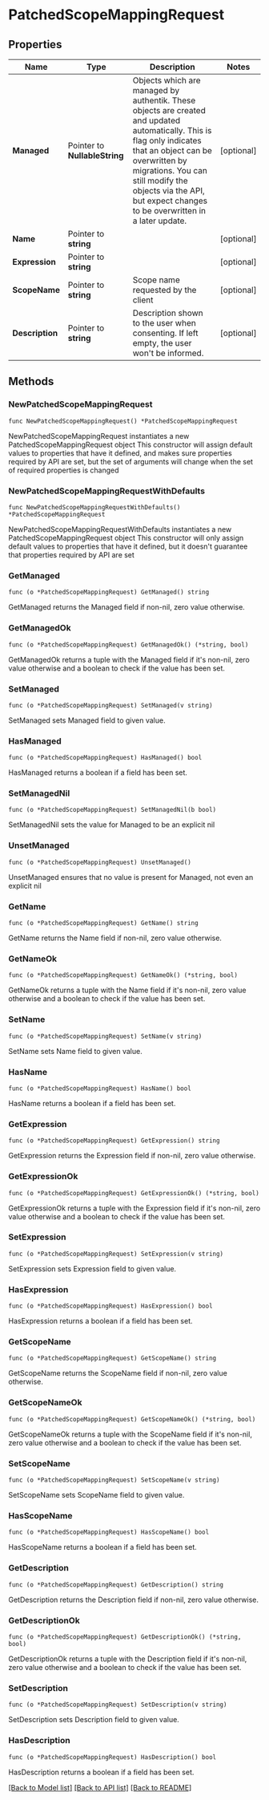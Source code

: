 # PatchedScopeMappingRequest

## Properties

Name | Type | Description | Notes
------------ | ------------- | ------------- | -------------
**Managed** | Pointer to **NullableString** | Objects which are managed by authentik. These objects are created and updated automatically. This is flag only indicates that an object can be overwritten by migrations. You can still modify the objects via the API, but expect changes to be overwritten in a later update. | [optional] 
**Name** | Pointer to **string** |  | [optional] 
**Expression** | Pointer to **string** |  | [optional] 
**ScopeName** | Pointer to **string** | Scope name requested by the client | [optional] 
**Description** | Pointer to **string** | Description shown to the user when consenting. If left empty, the user won&#39;t be informed. | [optional] 

## Methods

### NewPatchedScopeMappingRequest

`func NewPatchedScopeMappingRequest() *PatchedScopeMappingRequest`

NewPatchedScopeMappingRequest instantiates a new PatchedScopeMappingRequest object
This constructor will assign default values to properties that have it defined,
and makes sure properties required by API are set, but the set of arguments
will change when the set of required properties is changed

### NewPatchedScopeMappingRequestWithDefaults

`func NewPatchedScopeMappingRequestWithDefaults() *PatchedScopeMappingRequest`

NewPatchedScopeMappingRequestWithDefaults instantiates a new PatchedScopeMappingRequest object
This constructor will only assign default values to properties that have it defined,
but it doesn't guarantee that properties required by API are set

### GetManaged

`func (o *PatchedScopeMappingRequest) GetManaged() string`

GetManaged returns the Managed field if non-nil, zero value otherwise.

### GetManagedOk

`func (o *PatchedScopeMappingRequest) GetManagedOk() (*string, bool)`

GetManagedOk returns a tuple with the Managed field if it's non-nil, zero value otherwise
and a boolean to check if the value has been set.

### SetManaged

`func (o *PatchedScopeMappingRequest) SetManaged(v string)`

SetManaged sets Managed field to given value.

### HasManaged

`func (o *PatchedScopeMappingRequest) HasManaged() bool`

HasManaged returns a boolean if a field has been set.

### SetManagedNil

`func (o *PatchedScopeMappingRequest) SetManagedNil(b bool)`

 SetManagedNil sets the value for Managed to be an explicit nil

### UnsetManaged
`func (o *PatchedScopeMappingRequest) UnsetManaged()`

UnsetManaged ensures that no value is present for Managed, not even an explicit nil
### GetName

`func (o *PatchedScopeMappingRequest) GetName() string`

GetName returns the Name field if non-nil, zero value otherwise.

### GetNameOk

`func (o *PatchedScopeMappingRequest) GetNameOk() (*string, bool)`

GetNameOk returns a tuple with the Name field if it's non-nil, zero value otherwise
and a boolean to check if the value has been set.

### SetName

`func (o *PatchedScopeMappingRequest) SetName(v string)`

SetName sets Name field to given value.

### HasName

`func (o *PatchedScopeMappingRequest) HasName() bool`

HasName returns a boolean if a field has been set.

### GetExpression

`func (o *PatchedScopeMappingRequest) GetExpression() string`

GetExpression returns the Expression field if non-nil, zero value otherwise.

### GetExpressionOk

`func (o *PatchedScopeMappingRequest) GetExpressionOk() (*string, bool)`

GetExpressionOk returns a tuple with the Expression field if it's non-nil, zero value otherwise
and a boolean to check if the value has been set.

### SetExpression

`func (o *PatchedScopeMappingRequest) SetExpression(v string)`

SetExpression sets Expression field to given value.

### HasExpression

`func (o *PatchedScopeMappingRequest) HasExpression() bool`

HasExpression returns a boolean if a field has been set.

### GetScopeName

`func (o *PatchedScopeMappingRequest) GetScopeName() string`

GetScopeName returns the ScopeName field if non-nil, zero value otherwise.

### GetScopeNameOk

`func (o *PatchedScopeMappingRequest) GetScopeNameOk() (*string, bool)`

GetScopeNameOk returns a tuple with the ScopeName field if it's non-nil, zero value otherwise
and a boolean to check if the value has been set.

### SetScopeName

`func (o *PatchedScopeMappingRequest) SetScopeName(v string)`

SetScopeName sets ScopeName field to given value.

### HasScopeName

`func (o *PatchedScopeMappingRequest) HasScopeName() bool`

HasScopeName returns a boolean if a field has been set.

### GetDescription

`func (o *PatchedScopeMappingRequest) GetDescription() string`

GetDescription returns the Description field if non-nil, zero value otherwise.

### GetDescriptionOk

`func (o *PatchedScopeMappingRequest) GetDescriptionOk() (*string, bool)`

GetDescriptionOk returns a tuple with the Description field if it's non-nil, zero value otherwise
and a boolean to check if the value has been set.

### SetDescription

`func (o *PatchedScopeMappingRequest) SetDescription(v string)`

SetDescription sets Description field to given value.

### HasDescription

`func (o *PatchedScopeMappingRequest) HasDescription() bool`

HasDescription returns a boolean if a field has been set.


[[Back to Model list]](../README.md#documentation-for-models) [[Back to API list]](../README.md#documentation-for-api-endpoints) [[Back to README]](../README.md)


